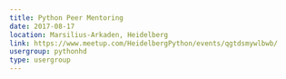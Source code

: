 ```yaml
---
title: Python Peer Mentoring
date: 2017-08-17
location: Marsilius-Arkaden, Heidelberg
link: https://www.meetup.com/HeidelbergPython/events/qgtdsmywlbwb/
usergroup: pythonhd
type: usergroup
---
```

